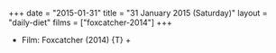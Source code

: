+++
date = "2015-01-31"
title = "31 January 2015 (Saturday)"
layout = "daily-diet"
films = ["foxcatcher-2014"]
+++


* Film: Foxcatcher (2014) {T} +
